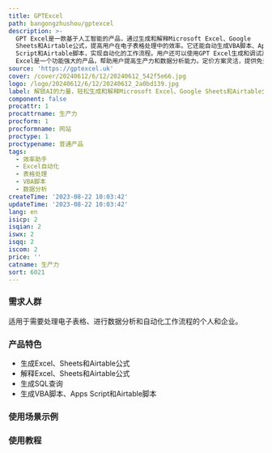 ```yaml
---
title: GPTExcel
path: bangongzhushou/gptexcel
description: >-
  GPT Excel是一款基于人工智能的产品，通过生成和解释Microsoft Excel、Google
  Sheets和Airtable公式，提高用户在电子表格处理中的效率。它还能自动生成VBA脚本、Apps
  Script和Airtable脚本，实现自动化的工作流程。用户还可以使用GPT Excel生成和调试高级SQL查询，轻松处理多个数据库系统。GPT
  Excel是一个功能强大的产品，帮助用户提高生产力和数据分析能力。定价方案灵活，提供免费和付费版本。
source: 'https://gptexcel.uk'
cover: /cover/20240612/6/12/20240612_542f5e66.jpg
logo: /logo/20240612/6/12/20240612_2a0bd139.jpg
label: 解锁AI的力量，轻松生成和解释Microsoft Excel、Google Sheets和Airtable公式
component: false
procattr: 1
procattrname: 生产力
procform: 1
procformname: 网站
proctype: 1
proctypename: 普通产品
tags:
  - 效率助手
  - Excel自动化
  - 表格处理
  - VBA脚本
  - 数据分析
createTime: '2023-08-22 10:03:42'
updateTime: '2023-08-22 10:03:42'
lang: en
isicp: 2
isqian: 2
iswx: 2
isqq: 2
iscom: 2
price: ''
catname: 生产力
sort: 6021
---
```




### 需求人群
适用于需要处理电子表格、进行数据分析和自动化工作流程的个人和企业。

### 产品特色
- 生成Excel、Sheets和Airtable公式
- 解释Excel、Sheets和Airtable公式
- 生成SQL查询
- 生成VBA脚本、Apps Script和Airtable脚本

### 使用场景示例


### 使用教程


  
